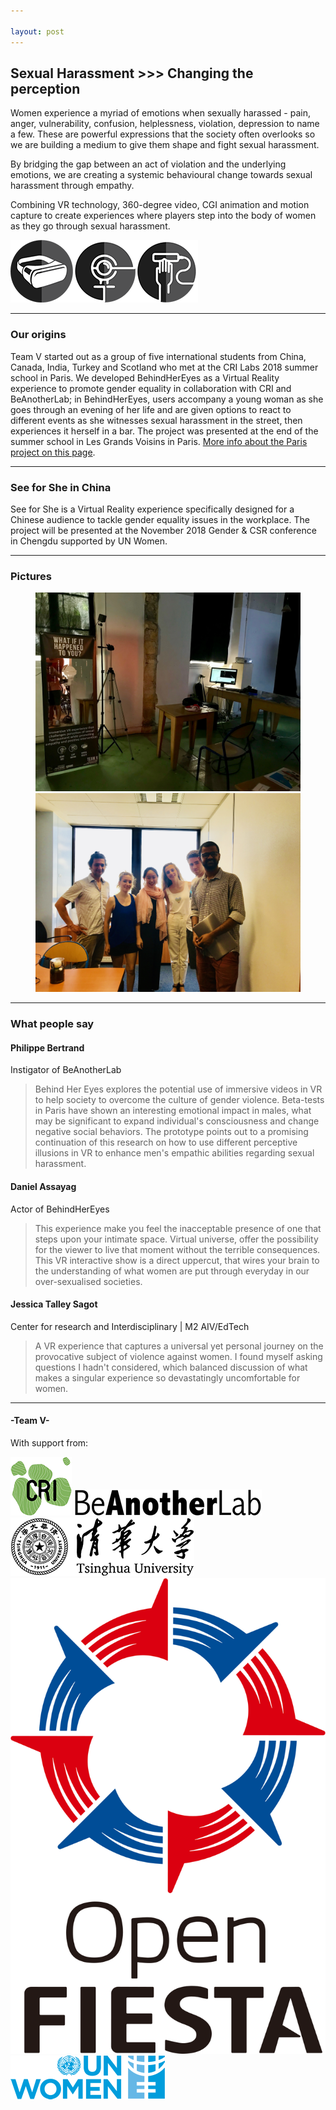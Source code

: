```yaml
---

layout: post
---
```



## Sexual Harassment &gt;&gt;&gt; Changing the perception


Women experience a myriad of emotions when sexually harassed - pain, anger, vulnerability, confusion, helplessness, violation, depression to name a few. These are powerful expressions that the society often overlooks so we are building a medium to give them shape and fight sexual harassment.

By bridging the gap between an act of violation and the underlying emotions, we are creating a systemic behavioural change towards sexual harassment through empathy.

Combining VR technology, 360-degree video, CGI animation and motion capture to create experiences where players step into the body of women as they go through sexual harassment.

<img class="onethirdimage" src="images/vive.png"/><img class="onethirdimage" src="images/gear.png"/><img class="onethirdimage" src="images/leap.png"/>

---

### Our origins

Team V started out as a group of five international students from China, Canada, India, Turkey
and Scotland who met at the CRI Labs 2018 summer school in Paris. We developed BehindHerEyes as
a Virtual Reality experience to promote gender equality in collaboration with CRI and BeAnotherLab;
in BehindHerEyes, users accompany a young woman as she goes through an evening of her life and
are given options to react to different events as she witnesses sexual harassment in the street,
then experiences it herself in a bar. The project was presented at the end of the summer school
in Les Grands Voisins in Paris. [More info about the Paris project on this page](bhe/index.html).

---

### See for She in China

See for She is a Virtual Reality experience specifically designed for a Chinese audience to tackle
gender equality issues in the workplace. The project will be presented at the November 2018 Gender
& CSR conference in Chengdu supported by UN Women.

---

### Pictures

<figure class="half">
	<img src="images/parallax.jpg">
	<img src="images/group.jpg">
</figure>

---

### What people say

#### Philippe Bertrand
Instigator of BeAnotherLab
> Behind Her Eyes explores the potential use of immersive videos in VR to help society to overcome the culture of gender violence. Beta-tests in Paris have shown an interesting emotional impact in males, what may be significant to expand individual's consciousness and change negative social behaviors. The prototype points out to a promising continuation of this research on how to use different perceptive illusions in VR to enhance men's empathic abilities regarding sexual harassment.

#### Daniel Assayag
Actor of BehindHerEyes
> This experience make you feel the inacceptable presence of one that steps upon your intimate space. Virtual universe, offer the possibility for the viewer to live that moment without the terrible consequences. This VR interactive show is a direct uppercut, that wires your brain to the understanding of what women are put through everyday in our over-sexualised societies.

#### Jessica Talley Sagot
Center for research and Interdisciplinary | M2 AIV/EdTech
> A VR experience that captures a universal yet personal journey on the provocative subject of violence against women. I found myself asking questions I hadn't considered, which balanced discussion of what makes a singular experience so devastatingly uncomfortable for women.

---

#### -Team V-

With support from:

[<img class="support" src="images/cri.png">](https://cri-paris.org/)
[<img class="support" src="images/beanotherlab.png">](http://beanotherlab.org/)
[<img class="support" src="images/tsinghua.png">](http://www.tsinghua.edu.cn/)
[<img class="support" src="images/openfiesta.png">](http://www.fiesta.tsinghua.edu.cn/)
[<img class="support" src="images/unwomen.png">](http://www.unwomen.org/)



